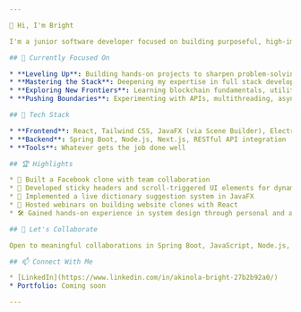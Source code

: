 ```yaml
---

👋 Hi, I'm Bright

I'm a junior software developer focused on building purposeful, high-impact software — and constantly improving through every project I take on

## 🌟 Currently Focused On

* **Leveling Up**: Building hands-on projects to sharpen problem-solving and architectural thinking.
* **Mastering the Stack**: Deepening my expertise in full stack development.
* **Exploring New Frontiers**: Learning blockchain fundamentals, utility token design, and practical data science.
* **Pushing Boundaries**: Experimenting with APIs, multithreading, async logic, and real-time systems.

## 🧰 Tech Stack

* **Frontend**: React, Tailwind CSS, JavaFX (via Scene Builder), Electron
* **Backend**: Spring Boot, Node.js, Next.js, RESTful API integration
* **Tools**: Whatever gets the job done well

## 🏆 Highlights

* 💬 Built a Facebook clone with team collaboration
* 🎯 Developed sticky headers and scroll-triggered UI elements for dynamic UX
* 📖 Implemented a live dictionary suggestion system in JavaFX
* 🧠 Hosted webinars on building website clones with React
* 🛠️ Gained hands-on experience in system design through personal and academic projects

## 🤝 Let's Collaborate

Open to meaningful collaborations in Spring Boot, JavaScript, Node.js, and open source. Got an idea? Let's build it.

## 📫 Connect With Me

* [LinkedIn](https://www.linkedin.com/in/akinola-bright-27b2b92a0/)
* Portfolio: Coming soon

---
```


